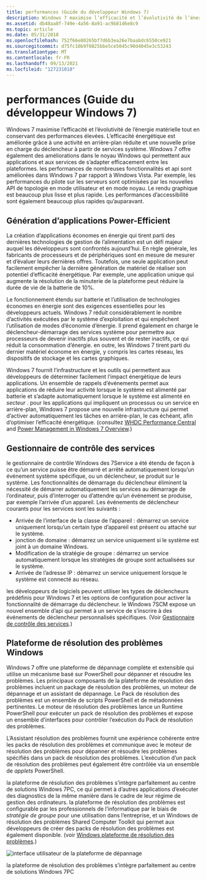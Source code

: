 ```yaml
---
title: performances (Guide du développeur Windows 7)
description: Windows 7 maximise l’efficacité et l’évolutivité de l’énergie matérielle tout en conservant des performances élevées.
ms.assetid: db48aa8f-749e-4a56-8a91-ac9b81d6e8c9
ms.topic: article
ms.date: 05/31/2018
ms.openlocfilehash: 752f66e80265bf7d6b3ea26e7baabdc6550ce921
ms.sourcegitcommit: d75fc10b9f0825bbe5ce5045c90d4045e3c53243
ms.translationtype: MT
ms.contentlocale: fr-FR
ms.lasthandoff: 09/13/2021
ms.locfileid: "127231018"
---
```

# <a name="performance-windows-7-developer-guide"></a>performances (Guide du développeur Windows 7)

Windows 7 maximise l’efficacité et l’évolutivité de l’énergie matérielle tout en conservant des performances élevées. L’efficacité énergétique est améliorée grâce à une activité en arrière-plan réduite et une nouvelle prise en charge du déclencheur à partir de services système. Windows 7 offre également des améliorations dans le noyau Windows qui permettent aux applications et aux services de s’adapter efficacement entre les plateformes. les performances de nombreuses fonctionnalités et api sont améliorées dans Windows 7 par rapport à Windows Vista. Par exemple, les performances du pilote sur les serveurs sont optimisées par les nouvelles API de topologie en mode utilisateur et en mode noyau. Le rendu graphique est beaucoup plus lisse et plus rapide. Les performances d’accessibilité sont également beaucoup plus rapides qu’auparavant.

## <a name="building-power-efficient-applications"></a>Génération d’applications Power-Efficient

La création d’applications économes en énergie qui tirent parti des dernières technologies de gestion de l’alimentation est un défi majeur auquel les développeurs sont confrontés aujourd’hui. En règle générale, les fabricants de processeurs et de périphériques sont en mesure de mesurer et d’évaluer leurs dernières offres. Toutefois, une seule application peut facilement empêcher la dernière génération de matériel de réaliser son potentiel d’efficacité énergétique. Par exemple, une application unique qui augmente la résolution de la minuterie de la plateforme peut réduire la durée de vie de la batterie de 10%.

Le fonctionnement étendu sur batterie et l’utilisation de technologies économes en énergie sont des exigences essentielles pour les développeurs actuels. Windows 7 réduit considérablement le nombre d’activités exécutées par le système d’exploitation et qui empêchent l’utilisation de modes d’économie d’énergie. Il prend également en charge le déclencheur-démarrage des services système pour permettre aux processeurs de devenir inactifs plus souvent et de rester inactifs, ce qui réduit la consommation d’énergie. en outre, les Windows 7 tirent parti du dernier matériel économe en énergie, y compris les cartes réseau, les dispositifs de stockage et les cartes graphiques.

Windows 7 fournit l’infrastructure et les outils qui permettent aux développeurs de déterminer facilement l’impact énergétique de leurs applications. Un ensemble de rappels d’événements permet aux applications de réduire leur activité lorsque le système est alimenté par batterie et s’adapte automatiquement lorsque le système est alimenté en *secteur* . pour les applications qui impliquent un processus ou un service en arrière-plan, Windows 7 propose une nouvelle infrastructure qui permet d’activer automatiquement les tâches en arrière-plan, le cas échéant, afin d’optimiser l’efficacité énergétique. (consultez [WHDC Performance Central](https://www.microsoft.com/whdc/system/sysperf/default.mspx) and [Power Management in Windows 7 Overview](https://www.climatesaverscomputing.org/wordpress/wp-content/uploads/2011/06/Power_Management_in_Windows_7_Overview.pdf).)

## <a name="service-control-manager"></a>Gestionnaire de contrôle des services

le gestionnaire de contrôle Windows des 7Service a été étendu de façon à ce qu’un service puisse être démarré et arrêté automatiquement lorsqu’un événement système spécifique, ou un déclencheur, se produit sur le système. Les fonctionnalités de démarrage du déclencheur éliminent la nécessité de démarrer automatiquement les services au démarrage de l’ordinateur, puis d’interroger ou d’attendre qu’un événement se produise, par exemple l’arrivée d’un appareil. Les événements de déclencheur courants pour les services sont les suivants :

-   Arrivée de l’interface de la classe de l’appareil : démarrez un service uniquement lorsqu’un certain type d’appareil est présent ou attaché sur le système.
-   jonction de domaine : démarrez un service uniquement si le système est joint à un domaine Windows.
-   Modification de la stratégie de groupe : démarrez un service automatiquement lorsque les stratégies de groupe sont actualisées sur le système.
-   Arrivée de l’adresse IP : démarrez un service uniquement lorsque le système est connecté au réseau.

les développeurs de logiciels peuvent utiliser les types de déclencheurs prédéfinis pour Windows 7 et les options de configuration pour activer la fonctionnalité de démarrage du déclencheur. le Windows 7SCM expose un nouvel ensemble d’api qui permet à un service de s’inscrire à des événements de déclencheur personnalisés spécifiques. (Voir [Gestionnaire de contrôle des services](../services/service-control-manager.md).)

## <a name="windows-troubleshooting-platform"></a>Plateforme de résolution des problèmes Windows

Windows 7 offre une plateforme de dépannage complète et extensible qui utilise un mécanisme basé sur PowerShell pour dépanner et résoudre les problèmes. Les principaux composants de la plateforme de résolution des problèmes incluent un package de résolution des problèmes, un moteur de dépannage et un assistant de dépannage. Le Pack de résolution des problèmes est un ensemble de scripts PowerShell et de métadonnées pertinentes. Le moteur de résolution des problèmes lance un Runtime PowerShell pour exécuter un pack de résolution des problèmes et expose un ensemble d’interfaces pour contrôler l’exécution du Pack de résolution des problèmes.

L’Assistant résolution des problèmes fournit une expérience cohérente entre les packs de résolution des problèmes et communique avec le moteur de résolution des problèmes pour dépanner et résoudre les problèmes spécifiés dans un pack de résolution des problèmes. L’exécution d’un pack de résolution des problèmes peut également être contrôlée via un ensemble de *applets* PowerShell.

la plateforme de résolution des problèmes s’intègre parfaitement au centre de solutions Windows 7PC, ce qui permet à d’autres applications d’exécuter des diagnostics de la même manière dans le cadre de leur régime de gestion des ordinateurs. la plateforme de résolution des problèmes est configurable par les professionnels de l’informatique par le biais de *stratégie de groupe* pour une utilisation dans l’entreprise, et un Windows de résolution des problèmes Shared Computer Toolkit qui permet aux développeurs de créer des packs de résolution des problèmes est également disponible. (voir [Windows plateforme de résolution des problèmes](/previous-versions/windows/desktop/wintt/windows-troubleshooting-toolkit-portal).)

![interface utilisateur de la plateforme de dépannage](images/windows7-devguide-troubleshoot.jpg)

la plateforme de résolution des problèmes s’intègre parfaitement au centre de solutions Windows 7PC

 

 
